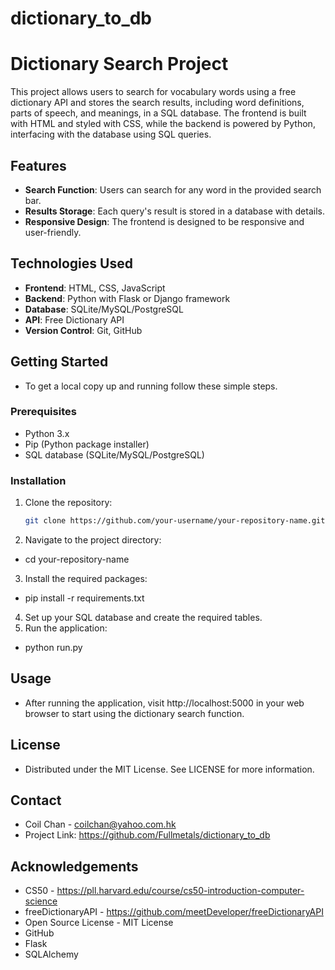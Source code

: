 # dictionary_to_db
# Dictionary Search Project

This project allows users to search for vocabulary words using a free dictionary API and stores the search results, including word definitions, parts of speech, and meanings, in a SQL database. The frontend is built with HTML and styled with CSS, while the backend is powered by Python, interfacing with the database using SQL queries.

## Features

- **Search Function**: Users can search for any word in the provided search bar.
- **Results Storage**: Each query's result is stored in a database with details.
- **Responsive Design**: The frontend is designed to be responsive and user-friendly.

## Technologies Used

- **Frontend**: HTML, CSS, JavaScript
- **Backend**: Python with Flask or Django framework
- **Database**: SQLite/MySQL/PostgreSQL
- **API**: Free Dictionary API
- **Version Control**: Git, GitHub

## Getting Started

- To get a local copy up and running follow these simple steps.

### Prerequisites

- Python 3.x
- Pip (Python package installer)
- SQL database (SQLite/MySQL/PostgreSQL)

### Installation

1. Clone the repository:
   ```sh
   git clone https://github.com/your-username/your-repository-name.git

2. Navigate to the project directory:
- cd your-repository-name

3. Install the required packages:
- pip install -r requirements.txt

4. Set up your SQL database and create the required tables.
5. Run the application:
- python run.py

## Usage
- After running the application, visit http://localhost:5000 in your web browser to start using the dictionary search function.

## License
- Distributed under the MIT License. See LICENSE for more information.

## Contact
- Coil Chan - coilchan@yahoo.com.hk
- Project Link: https://github.com/Fullmetals/dictionary_to_db

## Acknowledgements
- CS50 - https://pll.harvard.edu/course/cs50-introduction-computer-science
- freeDictionaryAPI - https://github.com/meetDeveloper/freeDictionaryAPI
- Open Source License - MIT License
- GitHub
- Flask
- SQLAlchemy
